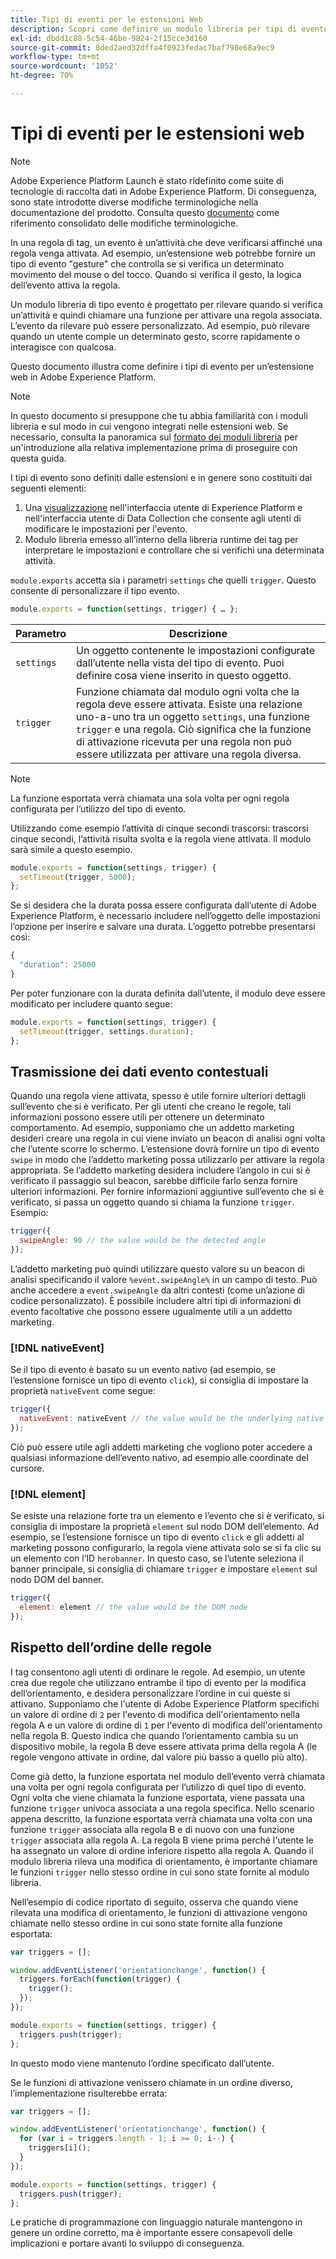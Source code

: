 ```yaml
---
title: Tipi di eventi per le estensioni Web
description: Scopri come definire un modulo libreria per tipi di evento per un’estensione Web in Adobe Experience Platform.
exl-id: dbdd1c88-5c54-46be-9824-2f15cce3d160
source-git-commit: 8ded2aed32dffa4f0923fedac7baf798e68a9ec9
workflow-type: tm+mt
source-wordcount: '1052'
ht-degree: 70%

---
```


# Tipi di eventi per le estensioni web

>[!NOTE]
>
>Adobe Experience Platform Launch è stato ridefinito come suite di tecnologie di raccolta dati in Adobe Experience Platform. Di conseguenza, sono state introdotte diverse modifiche terminologiche nella documentazione del prodotto. Consulta questo [documento](../../term-updates.md) come riferimento consolidato delle modifiche terminologiche.

In una regola di tag, un evento è un’attività che deve verificarsi affinché una regola venga attivata. Ad esempio, un’estensione web potrebbe fornire un tipo di evento &quot;gesture&quot; che controlla se si verifica un determinato movimento del mouse o del tocco. Quando si verifica il gesto, la logica dell’evento attiva la regola.

Un modulo libreria di tipo evento è progettato per rilevare quando si verifica un’attività e quindi chiamare una funzione per attivare una regola associata. L’evento da rilevare può essere personalizzato. Ad esempio, può rilevare quando un utente compie un determinato gesto, scorre rapidamente o interagisce con qualcosa.

Questo documento illustra come definire i tipi di evento per un’estensione web in Adobe Experience Platform.

>[!NOTE]
>
>In questo documento si presuppone che tu abbia familiarità con i moduli libreria e sul modo in cui vengono integrati nelle estensioni web. Se necessario, consulta la panoramica sul [formato dei moduli libreria](./format.md) per un&#39;introduzione alla relativa implementazione prima di proseguire con questa guida.

I tipi di evento sono definiti dalle estensioni e in genere sono costituiti dai seguenti elementi:

1. Una [visualizzazione](./views.md) nell&#39;interfaccia utente di Experience Platform e nell&#39;interfaccia utente di Data Collection che consente agli utenti di modificare le impostazioni per l&#39;evento.
2. Modulo libreria emesso all’interno della libreria runtime dei tag per interpretare le impostazioni e controllare che si verifichi una determinata attività.

`module.exports` accetta sia i parametri `settings` che quelli `trigger`. Questo consente di personalizzare il tipo evento.

```js
module.exports = function(settings, trigger) { … };
```

| Parametro | Descrizione |
| --- | --- |
| `settings` | Un oggetto contenente le impostazioni configurate dall’utente nella vista del tipo di evento. Puoi definire cosa viene inserito in questo oggetto. |
| `trigger` | Funzione chiamata dal modulo ogni volta che la regola deve essere attivata. Esiste una relazione uno-a-uno tra un oggetto `settings`, una funzione `trigger` e una regola. Ciò significa che la funzione di attivazione ricevuta per una regola non può essere utilizzata per attivare una regola diversa. |

>[!NOTE]
>
>La funzione esportata verrà chiamata una sola volta per ogni regola configurata per l’utilizzo del tipo di evento.

Utilizzando come esempio l’attività di cinque secondi trascorsi: trascorsi cinque secondi, l’attività risulta svolta e la regola viene attivata. Il modulo sarà simile a questo esempio.

```js
module.exports = function(settings, trigger) {
  setTimeout(trigger, 5000);
};
```

Se si desidera che la durata possa essere configurata dall’utente di Adobe Experience Platform, è necessario includere nell’oggetto delle impostazioni l’opzione per inserire e salvare una durata. L’oggetto potrebbe presentarsi così:

```js
{
  "duration": 25000
}
```

Per poter funzionare con la durata definita dall’utente, il modulo deve essere modificato per includere quanto segue:

```js
module.exports = function(settings, trigger) {
  setTimeout(trigger, settings.duration);
};
```

## Trasmissione dei dati evento contestuali

Quando una regola viene attivata, spesso è utile fornire ulteriori dettagli sull’evento che si è verificato. Per gli utenti che creano le regole, tali informazioni possono essere utili per ottenere un determinato comportamento. Ad esempio, supponiamo che un addetto marketing desideri creare una regola in cui viene inviato un beacon di analisi ogni volta che l’utente scorre lo schermo. L’estensione dovrà fornire un tipo di evento `swipe` in modo che l’addetto marketing possa utilizzarlo per attivare la regola appropriata. Se l’addetto marketing desidera includere l’angolo in cui si è verificato il passaggio sul beacon, sarebbe difficile farlo senza fornire ulteriori informazioni. Per fornire informazioni aggiuntive sull’evento che si è verificato, si passa un oggetto quando si chiama la funzione `trigger`. Esempio:

```js
trigger({
  swipeAngle: 90 // the value would be the detected angle
});
```

L’addetto marketing può quindi utilizzare questo valore su un beacon di analisi specificando il valore `%event.swipeAngle%` in un campo di testo. Può anche accedere a `event.swipeAngle` da altri contesti (come un’azione di codice personalizzato). È possibile includere altri tipi di informazioni di evento facoltative che possono essere ugualmente utili a un addetto marketing.

### [!DNL nativeEvent]

Se il tipo di evento è basato su un evento nativo (ad esempio, se l’estensione fornisce un tipo di evento `click`), si consiglia di impostare la proprietà `nativeEvent` come segue:

```js
trigger({
  nativeEvent: nativeEvent // the value would be the underlying native event
});
```

Ciò può essere utile agli addetti marketing che vogliono poter accedere a qualsiasi informazione dell’evento nativo, ad esempio alle coordinate del cursore.

### [!DNL element]

Se esiste una relazione forte tra un elemento e l’evento che si è verificato, si consiglia di impostare la proprietà `element` sul nodo DOM dell’elemento. Ad esempio, se l’estensione fornisce un tipo di evento `click` e gli addetti al marketing possono configurarlo, la regola viene attivata solo se si fa clic su un elemento con l’ID `herobanner`. In questo caso, se l’utente seleziona il banner principale, si consiglia di chiamare `trigger` e impostare `element` sul nodo DOM del banner.

```js
trigger({
  element: element // the value would be the DOM node
});
```

## Rispetto dell’ordine delle regole

I tag consentono agli utenti di ordinare le regole. Ad esempio, un utente crea due regole che utilizzano entrambe il tipo di evento per la modifica dell’orientamento, e desidera personalizzare l’ordine in cui queste si attivano. Supponiamo che l&#39;utente di Adobe Experience Platform specifichi un valore di ordine di `2` per l&#39;evento di modifica dell&#39;orientamento nella regola A e un valore di ordine di `1` per l&#39;evento di modifica dell&#39;orientamento nella regola B. Questo indica che quando l’orientamento cambia su un dispositivo mobile, la regola B deve essere attivata prima della regola A (le regole vengono attivate in ordine, dal valore più basso a quello più alto).

Come già detto, la funzione esportata nel modulo dell’evento verrà chiamata una volta per ogni regola configurata per l’utilizzo di quel tipo di evento. Ogni volta che viene chiamata la funzione esportata, viene passata una funzione `trigger` univoca associata a una regola specifica. Nello scenario appena descritto, la funzione esportata verrà chiamata una volta con una funzione `trigger` associata alla regola B e di nuovo con una funzione `trigger` associata alla regola A. La regola B viene prima perché l&#39;utente le ha assegnato un valore di ordine inferiore rispetto alla regola A. Quando il modulo libreria rileva una modifica di orientamento, è importante chiamare le funzioni `trigger` nello stesso ordine in cui sono state fornite al modulo libreria.

Nell’esempio di codice riportato di seguito, osserva che quando viene rilevata una modifica di orientamento, le funzioni di attivazione vengono chiamate nello stesso ordine in cui sono state fornite alla funzione esportata:

```js
var triggers = [];

window.addEventListener('orientationchange', function() {
  triggers.forEach(function(trigger) {
    trigger();
  });
});

module.exports = function(settings, trigger) {
  triggers.push(trigger);
};
```

In questo modo viene mantenuto l’ordine specificato dall’utente.

Se le funzioni di attivazione venissero chiamate in un ordine diverso, l’implementazione risulterebbe errata:

```js
var triggers = [];

window.addEventListener('orientationchange', function() {
  for (var i = triggers.length - 1; i >= 0; i--) {
    triggers[i]();
  }
});

module.exports = function(settings, trigger) {
  triggers.push(trigger);
};
```

Le pratiche di programmazione con linguaggio naturale mantengono in genere un ordine corretto, ma è importante essere consapevoli delle implicazioni e portare avanti lo sviluppo di conseguenza.
